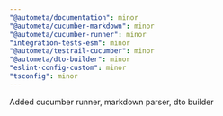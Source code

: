 ```yaml
---
"@autometa/documentation": minor
"@autometa/cucumber-markdown": minor
"@autometa/cucumber-runner": minor
"integration-tests-esm": minor
"@autometa/testrail-cucumber": minor
"@autometa/dto-builder": minor
"eslint-config-custom": minor
"tsconfig": minor
---
```


Added cucumber runner, markdown parser, dto builder
